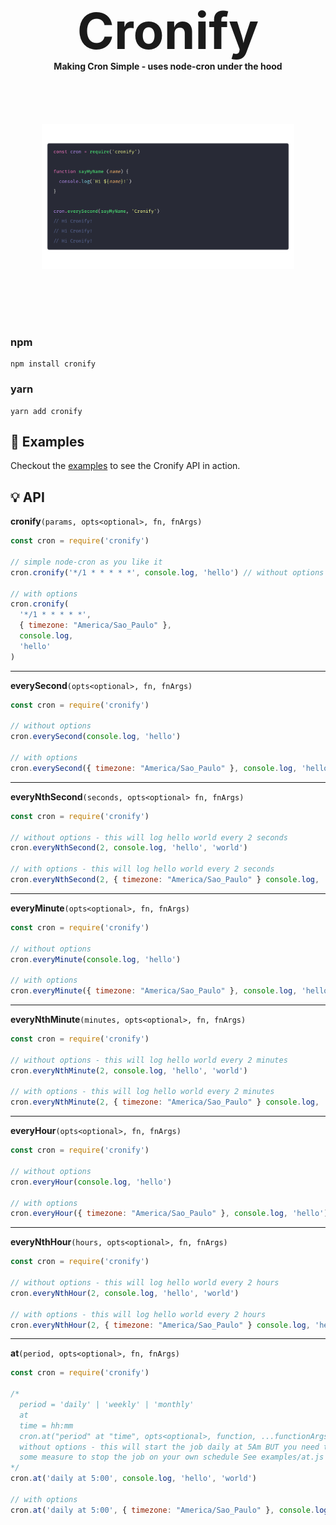 <div> 
  <h1 align="center" style="font-size: 80px; border:none; margin: 0px; padding: 0px">Cronify</h1>
</div>
<!-- <br/> -->
<h4 align="center" style="margin: 0px; padding: 0px">Making Cron Simple - uses node-cron under the hood</h4>
</div>

<div style="display:flex; align-items:center; justify-content: center">
<img src="./cronify.png" style="height: 400px; width:80%; object-fit: contain">
</div>

### npm
```
npm install cronify
```

### yarn
```
yarn add cronify
```

## 🚀 Examples <a name="Examples"></a>
Checkout the [examples](examples) to see the Cronify API in action.

## 💡 API <a name="api"></a>

**cronify**```(params, opts<optional>, fn, fnArgs)```
```javascript
const cron = require('cronify')

// simple node-cron as you like it
cron.cronify('*/1 * * * * *', console.log, 'hello') // without options

// with options 
cron.cronify(
  '*/1 * * * * *', 
  { timezone: "America/Sao_Paulo" },
  console.log, 
  'hello'
) 
```
---
**everySecond**```(opts<optional>, fn, fnArgs)```
```javascript
const cron = require('cronify')

// without options
cron.everySecond(console.log, 'hello') 

// with options
cron.everySecond({ timezone: "America/Sao_Paulo" }, console.log, 'hello')
```
---
**everyNthSecond**```(seconds, opts<optional> fn, fnArgs)```
```javascript
const cron = require('cronify')

// without options - this will log hello world every 2 seconds
cron.everyNthSecond(2, console.log, 'hello', 'world')

// with options - this will log hello world every 2 seconds
cron.everyNthSecond(2, { timezone: "America/Sao_Paulo" } console.log, 'hello', 'world')
```
---
**everyMinute**```(opts<optional>, fn, fnArgs)```
```javascript
const cron = require('cronify')

// without options
cron.everyMinute(console.log, 'hello') 

// with options
cron.everyMinute({ timezone: "America/Sao_Paulo" }, console.log, 'hello')
```
---
**everyNthMinute**```(minutes, opts<optional>, fn, fnArgs)```
```javascript
const cron = require('cronify')

// without options - this will log hello world every 2 minutes
cron.everyNthMinute(2, console.log, 'hello', 'world')

// with options - this will log hello world every 2 minutes
cron.everyNthMinute(2, { timezone: "America/Sao_Paulo" } console.log, 'hello', 'world')
```
---
**everyHour**```(opts<optional>, fn, fnArgs)```
```javascript
const cron = require('cronify')

// without options
cron.everyHour(console.log, 'hello') 

// with options
cron.everyHour({ timezone: "America/Sao_Paulo" }, console.log, 'hello')
```
---
**everyNthHour**```(hours, opts<optional>, fn, fnArgs)```
```javascript
const cron = require('cronify')

// without options - this will log hello world every 2 hours
cron.everyNthHour(2, console.log, 'hello', 'world')

// with options - this will log hello world every 2 hours
cron.everyNthHour(2, { timezone: "America/Sao_Paulo" } console.log, 'hello', 'world')
```
---
**at**```(period, opts<optional>, fn, fnArgs)```
```javascript
const cron = require('cronify')

/*
  period = 'daily' | 'weekly' | 'monthly'
  at
  time = hh:mm
  cron.at("period" at "time", opts<optional>, function, ...functionArgs)
  without options - this will start the job daily at 5Am BUT you need to have 
  some measure to stop the job on your own schedule See examples/at.js
*/
cron.at('daily at 5:00', console.log, 'hello', 'world')

// with options 
cron.at('daily at 5:00', { timezone: "America/Sao_Paulo" }, console.log, 'hello', 'world')
```